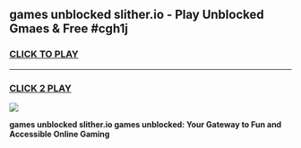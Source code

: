 
## games unblocked slither.io - Play Unblocked Gmaes & Free #cgh1j
<h3>
<a href="https://news.freeplayer.one?title=games_unblocked_slither.io&ref=24F">CLICK TO PLAY</a></h3>
<hr>

<h3>
<a href="https://news.freeplayer.one?title=games_unblocked_slither.io&ref=24F">CLICK 2 PLAY</a>
  
</h3>

<a href="https://news.freeplayer.one?title=games_unblocked_slither.io&ref=24F/"><img src="https://clearcache.store/games.png"></a>


**games unblocked slither.io games unblocked: Your Gateway to Fun and Accessible Online Gaming**
